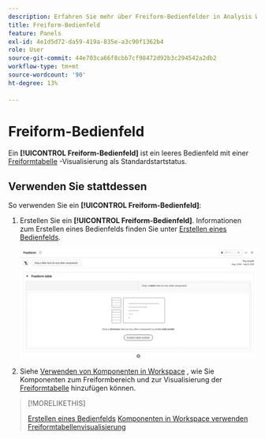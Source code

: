 ```yaml
---
description: Erfahren Sie mehr über Freiform-Bedienfelder in Analysis Workspace.
title: Freiform-Bedienfeld
feature: Panels
exl-id: 4e1d5d72-da59-419a-835e-a3c90f1362b4
role: User
source-git-commit: 44e703ca66f8cbb7cf98472d92b3c294542a2db2
workflow-type: tm+mt
source-wordcount: '90'
ht-degree: 13%

---
```


# Freiform-Bedienfeld

Ein **[!UICONTROL Freiform-Bedienfeld]** ist ein leeres Bedienfeld mit einer [Freiformtabelle](/help/analysis-workspace/visualizations/freeform-table/freeform-table.md) -Visualisierung als Standardstartstatus.

## Verwenden Sie stattdessen 

So verwenden Sie ein **[!UICONTROL Freiform-Bedienfeld]**:

1. Erstellen Sie ein **[!UICONTROL Freiform-Bedienfeld]**. Informationen zum Erstellen eines Bedienfelds finden Sie unter [Erstellen eines Bedienfelds](panels.md#create-a-panel).

   ![Das standardmäßige Freiform-Bedienfeld, das einen leeren Bedienfeld mit einer Freiformtabelle anzeigt.](assets/freeform-panel.png)

1. Siehe [Verwenden von Komponenten in Workspace](/help/components/use-components-in-workspace.md) , wie Sie Komponenten zum Freiformbereich und zur Visualisierung der [Freiformtabelle](/help/analysis-workspace/visualizations/freeform-table/freeform-table.md) hinzufügen können.


>[!MORELIKETHIS]
>
>[Erstellen eines Bedienfelds](/help/analysis-workspace/c-panels/panels.md#create-a-panel)
>[Komponenten in Workspace verwenden](/help/components/use-components-in-workspace.md)
>[Freiformtabellenvisualisierung](/help/analysis-workspace/visualizations/freeform-table/freeform-table.md)
>